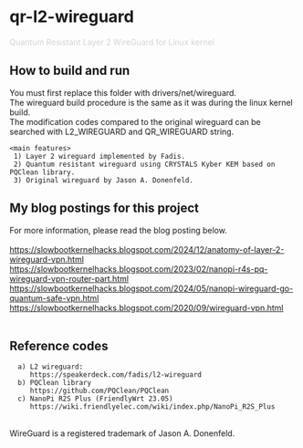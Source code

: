 # qr-l2-wireguard
<span style="color:#d3d3d3">Quantum Resistant Layer 2 WireGuard for Linux kernel</span>

## How to build and run
  You must first replace this folder with drivers/net/wireguard. <br>
  The wireguard build procedure is the same as it was during the linux kernel build. <br>
  The modification codes compared to the original wireguard can be searched with L2_WIREGUARD and QR_WIREGUARD string. <br>

```
<main features>
 1) Layer 2 wireguard implemented by Fadis.
 2) Quantum resistant wireguard using CRYSTALS Kyber KEM based on PQClean library.
 3) Original wireguard by Jason A. Donenfeld.
```
## My blog postings for this project
  For more information, please read the blog posting below.<br><br>
  https://slowbootkernelhacks.blogspot.com/2024/12/anatomy-of-layer-2-wireguard-vpn.html <br>
  https://slowbootkernelhacks.blogspot.com/2023/02/nanopi-r4s-pq-wireguard-vpn-router-part.html <br>
  https://slowbootkernelhacks.blogspot.com/2024/05/nanopi-wireguard-go-quantum-safe-vpn.html <br>
  https://slowbootkernelhacks.blogspot.com/2020/09/wireguard-vpn.html <br>
  <br>

## Reference codes
```
  a) L2 wireguard:
     https://speakerdeck.com/fadis/l2-wireguard
  b) PQClean library
     https://github.com/PQClean/PQClean
  c) NanoPi R2S Plus (FriendlyWrt 23.05)
     https://wiki.friendlyelec.com/wiki/index.php/NanoPi_R2S_Plus
```
  <br>
  WireGuard is a registered trademark of Jason A. Donenfeld.

